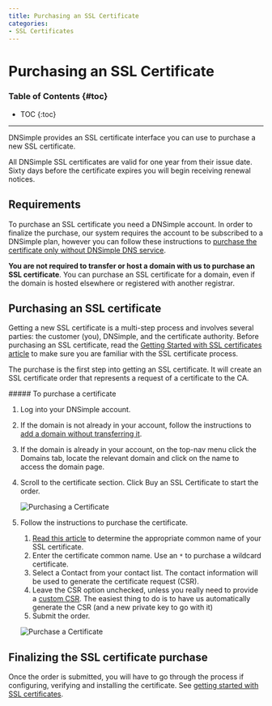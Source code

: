 ```yaml
---
title: Purchasing an SSL Certificate
categories:
- SSL Certificates
---
```


# Purchasing an SSL Certificate

### Table of Contents {#toc}

* TOC
{:toc}

---

DNSimple provides an SSL certificate interface you can use to purchase a new SSL certificate.

All DNSimple SSL certificates are valid for one year from their issue date. Sixty days before the certificate expires you will begin receiving renewal notices.


## Requirements

To purchase an SSL certificate you need a DNSimple account. In order to finalize the purchase, our system requires the account to be subscribed to a DNSimple plan, however you can follow these instructions to [purchase the certificate only without DNSimple DNS service](http://support.dnsimple.com/articles/ssl-certificate-only/).

**You are not required to transfer or host a domain with us to purchase an SSL certificate**. You can purchase an SSL certificate for a domain, even if the domain is hosted elsewhere or registered with another registrar.


## Purchasing an SSL certificate

Getting a new SSL certificate is a multi-step process and involves several parties: the customer (you), DNSimple, and the certificate authority. Before purchasing an SSL certificate, read the [Getting Started with SSL certificates article](/articles/getting-started-ssl-certificates/) to make sure you are familiar with the SSL certificate process.

The purchase is the first step into getting an SSL certificate. It will create an SSL certificate order that represents a request of a certificate to the CA.

<div class="section-steps" markdown="1">
##### To purchase a certificate

1.  Log into your DNSimple account.
1.  If the domain is not already in your account, follow the instructions to [add a domain without transferring it](/articles/adding-domain/).
1.  If the domain is already in your account, on the top-nav menu click the <label>Domains</label> tab, locate the relevant domain and click on the name to access the domain page.
1.  Scroll to the certificate section. Click <label>Buy an SSL Certificate</label> to start the order.

    ![Purchasing a Certificate](http://cl.ly/image/2c2L1L0u0X01/dnsimple-certificates-purchase-action.png)

1.  Follow the instructions to purchase the certificate.

    1.  [Read this article](/articles/ssl-certificate-hostname/) to determine the appropriate common name of your SSL certificate.
    1.  Enter the certificate common name. Use an `*` to purchase a wildcard certificate.
    1.  Select a Contact from your contact list. The contact information will be used to generate the certificate request (CSR).
    1.  Leave the CSR option unchecked, unless you really need to provide a [custom CSR](/articles/what-is-csr/). The easiest thing to do is to have us automatically generate the CSR (and a new private key to go with it)
    1.  Submit the order.

    ![Purchase a Certificate](http://cl.ly/image/3a201x3L2L2w/dnsimple-certificate-purchase.png)

</div>

## Finalizing the SSL certificate purchase

Once the order is submitted, you will have to go through the process if configuring, verifying and installing the certificate. See [getting started with SSL certificates](/articles/getting-started-ssl-certificates/).
